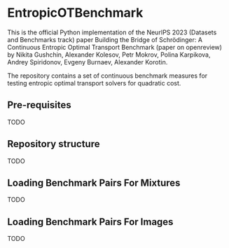 # EntropicOTBenchmark

This is the official Python implementation of the NeurIPS 2023 (Datasets and Benchmarks track) paper Building the Bridge of Schrödinger:
A Continuous Entropic Optimal Transport Benchmark (paper on openreview) by Nikita Gushchin, Alexander Kolesov, Petr Mokrov, Polina Karpikova, Andrey Spiridonov, Evgeny Burnaev, Alexander Korotin.

The repository contains a set of continuous benchmark measures for testing entropic optimal transport solvers for quadratic cost.

## Pre-requisites
TODO

## Repository structure
TODO

## Loading Benchmark Pairs For Mixtures
TODO

## Loading Benchmark Pairs For Images
TODO
